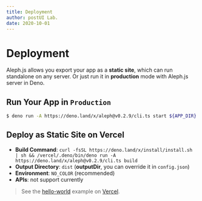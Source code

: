 ```yaml
---
title: Deployment
author: postUI Lab.
date: 2020-10-01
---
```


# Deployment
Aleph.js allows you export your app as a **static site**, which can run standalone on any server. Or just run it in **production** mode with Aleph.js server in Deno.

## Run Your App in `Production`
```bash
$ deno run -A https://deno.land/x/aleph@v0.2.9/cli.ts start ${APP_DIR} --port 80
```

## Deploy as Static Site on Vercel

- **Build Command**: `curl -fsSL https://deno.land/x/install/install.sh | sh && /vercel/.deno/bin/deno run -A https://deno.land/x/aleph@v0.2.9/cli.ts build`
- **Output Directory**: `dist` (**outputDir**, you can override it in `config.json`)
- **Environment**: `NO_COLOR` (recommended)
- **APIs**: not support currently

> See the [hello-world](https://alephjs-hello-world.vercel.app/) example on [Vercel](https://vercel.com).

